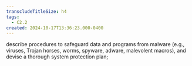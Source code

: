 ```yaml
---
transcludeTitleSize: h4
tags:
  - C2.2
created: 2024-10-17T13:36:23.000-0400
---
```

describe procedures to safeguard data and programs from malware (e.g., viruses, Trojan horses, worms, spyware, adware, malevolent macros), and devise a thorough system protection plan;